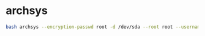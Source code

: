 # archsys

```bash
bash archsys --encryption-passwd root -d /dev/sda --root root --username nmd --user-pwd nmd
```